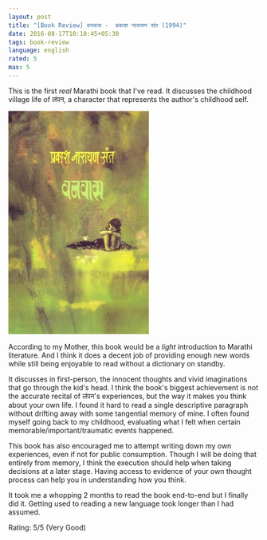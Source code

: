 ```yaml
---
layout: post
title: "[Book Review] वनवास -  प्रकाश नारायण संत (1994)"
date: 2016-08-17T10:10:45+05:30
tags: book-review
language: english
rated: 5
max: 5
---
```


This is the first _real_ Marathi book that I've read.
It discusses the childhood village life of लंपन, a character that represents the author's childhood self.

![वनवास - प्रकाश नारायण संत (1994)](/img/book-cover-vanvas-prakash-narayan-sant-1994.jpg 'वनवास -  प्रकाश नारायण संत (1994)')

According to my Mother, this book would be a _light_ introduction to Marathi literature.
And I think it does a decent job of providing enough new words while still being enjoyable to read without a dictionary on standby.

It discusses in first-person, the innocent thoughts and vivid imaginations that go through the kid's head.
I think the book's biggest achievement is not the accurate recital of लंपन's experiences, but the way it makes you think about your own life. 
I found it hard to read a single descriptive paragraph without drifting away with some tangential memory of mine.
I often found myself going back to my childhood, evaluating what I felt when certain memorable/important/traumatic events happened.

This book has also encouraged me to attempt writing down my own experiences, even if not for public consumption.
Though I will be doing that entirely from memory, I think the execution should help when taking decisions at a later stage.
Having access to evidence of your own thought process can help you in understanding how you think.

It took me a whopping 2 months to read the book end-to-end but I finally did it.
Getting used to reading a new language took longer than I had assumed.

Rating: 5/5 (Very Good)

